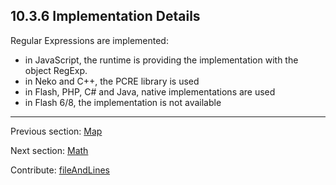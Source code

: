 ## 10.3.6 Implementation Details

Regular Expressions are implemented:


* in JavaScript, the runtime is providing the implementation with the object RegExp.
* in Neko and C++, the PCRE library is used
* in Flash, PHP, C# and Java, native implementations are used
* in Flash 6/8, the implementation is not available

---

Previous section: [Map](std-regex-map.md)

Next section: [Math](std-math.md)

Contribute: [fileAndLines](https://github.com/HaxeFoundation/HaxeManual/blob/master/10-std.tex#L239-239)